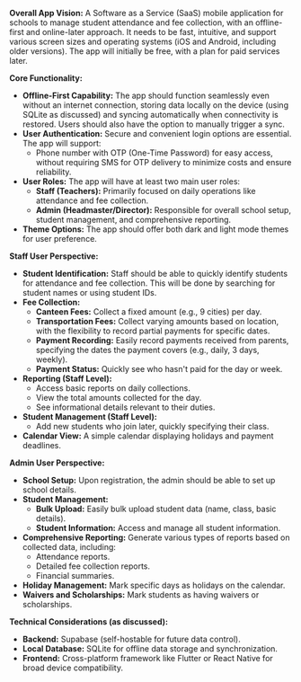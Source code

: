 **Overall App Vision:** A Software as a Service (SaaS) mobile application for schools to manage student attendance and fee collection, with an offline-first and online-later approach. It needs to be fast, intuitive, and support various screen sizes and operating systems (iOS and Android, including older versions). The app will initially be free, with a plan for paid services later.

**Core Functionality:**

*   **Offline-First Capability:** The app should function seamlessly even without an internet connection, storing data locally on the device (using SQLite as discussed) and syncing automatically when connectivity is restored. Users should also have the option to manually trigger a sync.
*   **User Authentication:** Secure and convenient login options are essential. The app will support:
    *   Phone number with OTP (One-Time Password) for easy access, without requiring SMS for OTP delivery to minimize costs and ensure reliability.
*   **User Roles:** The app will have at least two main user roles:
    *   **Staff (Teachers):** Primarily focused on daily operations like attendance and fee collection.
    *   **Admin (Headmaster/Director):** Responsible for overall school setup, student management, and comprehensive reporting.
*   **Theme Options:** The app should offer both dark and light mode themes for user preference.

**Staff User Perspective:**

*   **Student Identification:** Staff should be able to quickly identify students for attendance and fee collection. This will be done by searching for student names or using student IDs.
*   **Fee Collection:**
    *   **Canteen Fees:** Collect a fixed amount (e.g., 9 cities) per day.
    *   **Transportation Fees:** Collect varying amounts based on location, with the flexibility to record partial payments for specific dates.
    *   **Payment Recording:** Easily record payments received from parents, specifying the dates the payment covers (e.g., daily, 3 days, weekly).
    *   **Payment Status:** Quickly see who hasn't paid for the day or week.
*   **Reporting (Staff Level):**
    *   Access basic reports on daily collections.
    *   View the total amounts collected for the day.
    *   See informational details relevant to their duties.
*   **Student Management (Staff Level):**
    *   Add new students who join later, quickly specifying their class.
*   **Calendar View:** A simple calendar displaying holidays and payment deadlines.

**Admin User Perspective:**

*   **School Setup:** Upon registration, the admin should be able to set up school details.
*   **Student Management:**
    *   **Bulk Upload:** Easily bulk upload student data (name, class, basic details).
    *   **Student Information:** Access and manage all student information.
*   **Comprehensive Reporting:** Generate various types of reports based on collected data, including:
    *   Attendance reports.
    *   Detailed fee collection reports.
    *   Financial summaries.
*   **Holiday Management:** Mark specific days as holidays on the calendar.
*   **Waivers and Scholarships:** Mark students as having waivers or scholarships.

**Technical Considerations (as discussed):**

*   **Backend:** Supabase (self-hostable for future data control).
*   **Local Database:** SQLite for offline data storage and synchronization.
*   **Frontend:** Cross-platform framework like Flutter or React Native for broad device compatibility.
